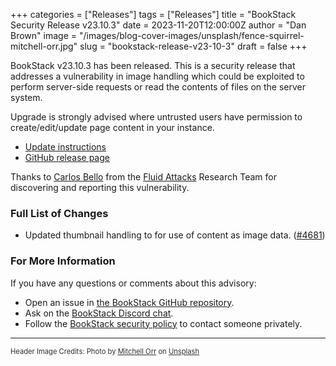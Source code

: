 +++
categories = ["Releases"]
tags = ["Releases"]
title = "BookStack Security Release v23.10.3"
date = 2023-11-20T12:00:00Z
author = "Dan Brown"
image = "/images/blog-cover-images/unsplash/fence-squirrel-mitchell-orr.jpg"
slug = "bookstack-release-v23-10-3"
draft = false
+++

BookStack v23.10.3 has been released.
This is a security release that addresses a vulnerability in image handling which could be
exploited to perform server-side requests or read the contents of files on the server system.

Upgrade is strongly advised where untrusted users have permission to create/edit/update page
content in your instance.

* [Update instructions](https://www.bookstackapp.com/docs/admin/updates)
* [GitHub release page](https://github.com/BookStackApp/BookStack/releases/tag/v23.10.3)

Thanks to [Carlos Bello](https://www.linkedin.com/in/carlos-andres-bello/) from the 
[Fluid Attacks](https://fluidattacks.com/) Research Team for discovering and reporting
this vulnerability.

### Full List of Changes

* Updated thumbnail handling to for use of content as image data. ([#4681](https://github.com/BookStackApp/BookStack/pull/4681))

### For More Information

If you have any questions or comments about this advisory:
* Open an issue in [the BookStack GitHub repository](https://github.com/BookStackApp/BookStack/issues).
* Ask on the [BookStack Discord chat](https://discord.gg/ztkBqR2).
* Follow the [BookStack security policy](https://github.com/BookStackApp/BookStack/blob/development/.github/SECURITY.md) to contact someone privately.

----

<span style="font-size: 0.8em;opacity:0.9;">Header Image Credits: <span>Photo by <a href="https://unsplash.com/@mitchorr?utm_content=creditCopyText&utm_medium=referral&utm_source=unsplash">Mitchell Orr</a> on <a href="https://unsplash.com/photos/squirrel-on-wooden-fence-42ApCULIolY?utm_content=creditCopyText&utm_medium=referral&utm_source=unsplash">Unsplash</a></span></span>